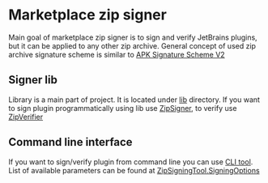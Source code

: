 # Marketplace zip signer

Main goal of marketplace zip signer is to sign and verify 
JetBrains plugins, but it can be applied to any other zip archive. 
General concept of used zip archive signature scheme is similar 
to [APK Signature Scheme V2](https://source.android.com/security/apksigning/v2)

## Signer lib

Library is a main part of project. It is located under 
[lib](https://github.com/JetBrains/marketplace-zip-signer/tree/master/lib) directory.
If you want to sign plugin programmatically using lib use [ZipSigner](https://github.com/JetBrains/marketplace-zip-signer/blob/master/lib/src/main/kotlin/org/jetbrains/zip/signer/signing/ZipSigner.kt), 
to verify use [ZipVerifier](https://github.com/JetBrains/marketplace-zip-signer/blob/master/lib/src/main/kotlin/org/jetbrains/zip/signer/verifier/ZipVerifier.kt) 

## Command line interface

If you want to sign/verify plugin from command line you can use [CLI tool](https://github.com/JetBrains/marketplace-zip-signer/tree/master/cli).
List of available parameters can be found at [ZipSigningTool.SigningOptions](https://github.com/JetBrains/marketplace-zip-signer/blob/master/cli/src/main/kotlin/org/jetbrains/zip/signer/ZipSigningTool.kt)